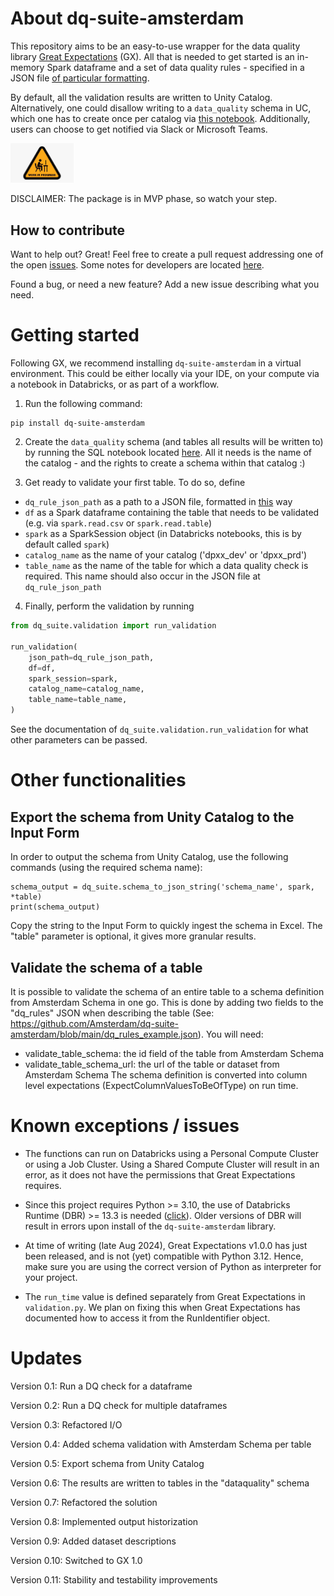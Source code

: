 # About dq-suite-amsterdam
This repository aims to be an easy-to-use wrapper for the data quality library [Great Expectations](https://github.com/great-expectations/great_expectations) (GX). All that is needed to get started is an in-memory Spark dataframe and a set of data quality rules - specified in a JSON file [of particular formatting](dq_rules_example.json). 

By default, all the validation results are written to Unity Catalog. Alternatively, one could disallow writing to a `data_quality` schema in UC, which one has to create once per catalog via [this notebook](scripts/data_quality_tables.sql). Additionally, users can choose to get notified via Slack or Microsoft Teams.

<img src="docs/wip_computer.jpg" width="20%" height="auto">

DISCLAIMER: The package is in MVP phase, so watch your step. 


## How to contribute
Want to help out? Great! Feel free to create a pull request addressing one of the open [issues](https://github.com/Amsterdam/dq-suite-amsterdam/issues). Some notes for developers are located [here](docs/Readme-dev.md).

Found a bug, or need a new feature? Add a new issue describing what you need. 


# Getting started
Following GX, we recommend installing `dq-suite-amsterdam` in a virtual environment. This could be either locally via your IDE, on your compute via a notebook in Databricks, or as part of a workflow. 

1. Run the following command:
```
pip install dq-suite-amsterdam
```

2. Create the `data_quality` schema (and tables all results will be written to) by running the SQL notebook located [here](scripts/data_quality_tables.sql). All it needs is the name of the catalog - and the rights to create a schema within that catalog :)


3. Get ready to validate your first table. To do so, define
- `dq_rule_json_path` as a path to a JSON file, formatted in [this](dq_rules_example.json) way
- `df` as a Spark dataframe containing the table that needs to be validated (e.g. via `spark.read.csv` or `spark.read.table`)
- `spark` as a SparkSession object (in Databricks notebooks, this is by default called `spark`)
- `catalog_name` as the name of your catalog ('dpxx_dev' or 'dpxx_prd')
- `table_name` as the name of the table for which a data quality check is required. This name should also occur in the JSON file at `dq_rule_json_path`



4. Finally, perform the validation by running
```python
from dq_suite.validation import run_validation

run_validation(
    json_path=dq_rule_json_path,
    df=df, 
    spark_session=spark,
    catalog_name=catalog_name,
    table_name=table_name,
)
```
See the documentation of `dq_suite.validation.run_validation` for what other parameters can be passed.


# Other functionalities
## Export the schema from Unity Catalog to the Input Form
In order to output the schema from Unity Catalog, use the following commands (using the required schema name):
```
schema_output = dq_suite.schema_to_json_string('schema_name', spark, *table)
print(schema_output)
```
Copy the string to the Input Form to quickly ingest the schema in Excel. The "table" parameter is optional, it gives more granular results.
## Validate the schema of a table
It is possible to validate the schema of an entire table to a schema definition from Amsterdam Schema in one go. This is done by adding two fields to the "dq_rules" JSON when describing the table (See: https://github.com/Amsterdam/dq-suite-amsterdam/blob/main/dq_rules_example.json). 
You will need:
- validate_table_schema: the id field of the table from Amsterdam Schema
- validate_table_schema_url: the url of the table or dataset from Amsterdam Schema
The schema definition is converted into column level expectations (ExpectColumnValuesToBeOfType) on run time.


# Known exceptions / issues
- The functions can run on Databricks using a Personal Compute Cluster or using a Job Cluster. 
Using a Shared Compute Cluster will result in an error, as it does not have the permissions that Great Expectations requires.

- Since this project requires Python >= 3.10, the use of Databricks Runtime (DBR) >= 13.3 is needed 
([click](https://docs.databricks.com/en/release-notes/runtime/13.3lts.html#system-environment)). 
Older versions of DBR will result in errors upon install of the `dq-suite-amsterdam` library.

- At time of writing (late Aug 2024), Great Expectations v1.0.0 has just been released, and is not (yet) compatible with Python 3.12. Hence, make sure you are using the correct version of Python as interpreter for your project.

- The `run_time` value is defined separately from Great Expectations in `validation.py`. We plan on fixing this when Great Expectations has documented how to access it from the RunIdentifier object.


# Updates
Version 0.1: Run a DQ check for a dataframe

Version 0.2: Run a DQ check for multiple dataframes

Version 0.3: Refactored I/O

Version 0.4: Added schema validation with Amsterdam Schema per table

Version 0.5: Export schema from Unity Catalog

Version 0.6: The results are written to tables in the "dataquality" schema

Version 0.7: Refactored the solution

Version 0.8: Implemented output historization

Version 0.9: Added dataset descriptions

Version 0.10: Switched to GX 1.0

Version 0.11: Stability and testability improvements
